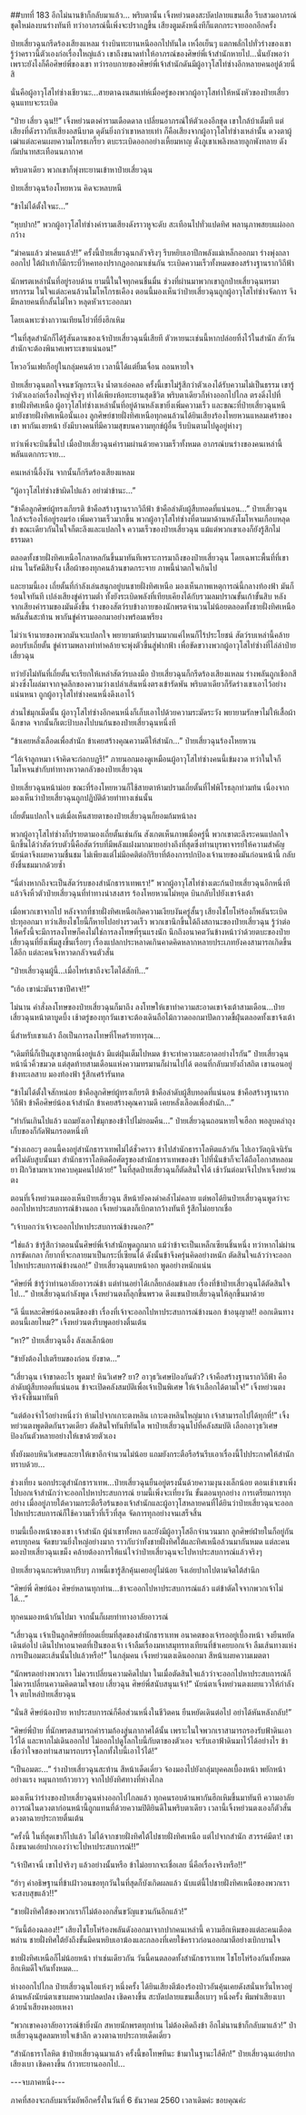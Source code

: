 ##บทที่ 183 อีกไม่นานข้าก็กลับมาแล้ว...
พริบตานั้น เจิ้งหย่วนตงสะบัดปลายแขนเสื้อ รีบสวมอาภรณ์ชุดใหม่ลงบนร่างทันที ทว่าอาภรณ์นี้เพิ่งจะปรากฏขึ้น เสียงตูมดังหนึ่งทีก็แตกกระจายออกอีกครั้ง

ป๋ายเสี่ยวฉุนกรีดร้องเสียงแหลม ร่างบินทะยานหนีออกไปทันใด เหงื่อเย็นๆ แตกพลั่กไปทั่วร่างของเขา รู้ว่าคราวนี้ตัวเองก่อเรื่องใหญ่แล้ว เขาถึงขนาดทำให้อาภรณ์ของศิษย์พี่เจ้าสำนักหายไป...นั่นยังพอว่า เพราะยังไงก็คือศิษย์พี่ของเขา ทว่ารอบกายของศิษย์พี่เจ้าสำนักดันมีผู้อาวุโสไท่ซ่างอีกหลายคนอยู่ด้วยนี่สิ

นั่นคือผู้อาวุโสไท่ซ่างเชียวนะ...สายตาฉงนสนเท่ห์เมื่อครู่ของพวกผู้อาวุโสทำให้หนังหัวของป๋ายเสี่ยวฉุนแทบจะระเบิด

“ป๋าย เสี่ยว ฉุน!!” เจิ้งหย่วนตงคำรามเดือดดาล เปลี่ยนอาภรณ์ให้ตัวเองอีกชุด เขาใกล้บ้าเต็มที แต่เสียงที่ดังราวกับเสียงอสนีบาต ดุดันยิ่งกว่าเขาหลายเท่า ก็คือเสียงจากผู้อาวุโสไท่ซ่างเหล่านั้น ดวงตาผู้เฒ่าแต่ละคนเผยความโกรธเกรี้ยว ตบะระเบิดออกอย่างเหี้ยมหาญ ดั่งภูเขาเพลิงหลายลูกพังทลาย ดังกัมปนาทสะเทือนนภากาศ 

พริบตาเดียว พวกเขาก็พุ่งทะยานเข้าหาป๋ายเสี่ยวฉุน

ป๋ายเสี่ยวฉุนร้องโหยหวน คิดจะหลบหนี

“ข้าไม่ได้ตั้งใจนะ...”

“หุบปาก!” พวกผู้อาวุโสไท่ซ่างคำรามเสียงดังราวหูจะดับ สะเทือนไปทั่วแปดทิศ พลานุภาพสยบแผ่ออกกว้าง

“ฆ่าคนแล้ว ฆ่าคนแล้ว!!” ครั้งนี้ป๋ายเสี่ยวฉุนกลัวจริงๆ รีบหยิบเอาปีกพลังแม่เหล็กออกมา ร่างพุ่งถลาออกไป ใต้ฝ่าเท้าก็มีกระบี่วิหคทองปรากฏออกมาเช่นกัน ระเบิดความเร็วทั้งหมดของสร้างฐานรากวิถีฟ้า

นักพรตเหล่านั้นที่อยู่รอบด้าน ยามนี้ในใจทุกคนชื่นมื่น ช่วงที่ผ่านมาพวกเขาถูกป๋ายเสี่ยวฉุนทรมาทรกรรม ในใจแต่ละคนล้วนโมโหโกรธเคือง ตอนนี้มองเห็นว่าป๋ายเสี่ยวฉุนถูกผู้อาวุโสไท่ซ่างจัดการ จึงมีหลายคนที่กลั้นไม่ไหว หลุดหัวเราะออกมา

โดยเฉพาะซ่างกวานเทียนโย่วที่ยิ่งฮึกเหิม

“ในที่สุดสำนักก็ได้รู้สันดานของเจ้าป๋ายเสี่ยวฉุนนี่เสียที ตัวหายนะเช่นนี้หากปล่อยทิ้งไว้ในสำนัก สักวันสำนักจะต้องพินาศเพราะเขาแน่นอน!”

โหวอวิ๋นเฟยก็อยู่ในกลุ่มคนด้วย เวลานี้ได้แต่ยิ้มเจื่อน ถอนหายใจ

ป๋ายเสี่ยวฉุนตกใจจนขวัญกระเจิง น้ำตาเอ่อคลอ ครั้งนี้เขาไม่รู้สึกว่าตัวเองได้รับความไม่เป็นธรรม เขารู้ว่าตัวเองก่อเรื่องใหญ่จริงๆ ทำได้เพียงห้อทะยานสุดชีวิต พริบตาเดียวก็ห่างออกไปไกล ตรงดิ่งไปที่ชายฝั่งทิศเหนือ ผู้อาวุโสไท่ซ่างเหล่านั้นที่อยู่ด้านหลังเขายิ่งเพิ่มความเร็ว และขณะที่ป๋ายเสี่ยวฉุนหนีมายังชายฝั่งทิศเหนือนั้นเอง ลูกศิษย์ชายฝั่งทิศเหนือทุกคนล้วนได้ยินเสียงร้องโหยหวนแหลมเศร้าของเขา พากันเงยหน้า ยังมีบางคนที่มีความสุขบนความทุกข์ผู้อื่น รีบบินตามไปดูอยู่ห่างๆ

ทว่าเพิ่งจะบินขึ้นไป เมื่อป๋ายเสี่ยวฉุนคำรามผ่านด้วยความเร็วทั้งหมด อาภรณ์บนร่างของคนเหล่านี้ พลันแตกกระจาย...

คนเหล่านี้อึ้งงัน จากนั้นก็กรีดร้องเสียงแหลม

“ผู้อาวุโสไท่ซ่างข้าผิดไปแล้ว อย่าฆ่าข้านะ...”

“ข้าคือลูกศิษย์ผู้ทรงเกียรติ ข้าคือสร้างฐานรากวิถีฟ้า ข้าคือลำดับผู้สืบทอดที่แน่นอน...” ป๋ายเสี่ยวฉุนใกล้จะร้องไห้อยู่รอมร่อ เพิ่มความเร็วมากขึ้น พวกผู้อาวุโสไท่ซ่างที่ตามมาด้านหลังโมโหจนเกือบหลุดขำ ขณะเดียวกันในใจก็ตะลึงและแปลกใจ ความเร็วของป๋ายเสี่ยวฉุน แม้แต่พวกเขาเองก็ยังรู้สึกไม่ธรรมดา

ตลอดทั้งชายฝั่งทิศเหนือโกลาหลกันขึ้นมาทันทีเพราะการมาถึงของป๋ายเสี่ยวฉุน โดยเฉพาะพื้นที่ที่เขาผ่าน ในรัศมีสิบจั้ง เสื้อผ้าของทุกคนล้วนขาดกระจาย ภาพนี้น่าตกใจเกินไป

และยามนี้เอง เถี่ยตั้นที่กำลังเล่นสนุกอยู่บนชายฝั่งทิศเหนือ มองเห็นภาพเหตุการณ์นี้กลางท้องฟ้า มันก็ร้อนใจทันที เปล่งเสียงขู่คำรามต่ำ ทั้งยังระเบิดพลังที่เทียบเคียงได้กับรวมลมปราณขั้นเก้าขั้นสิบ หลังจากเสียงคำรามของมันดังขึ้น ร่างของสัตว์รบข้างกายของนักพรตจำนวนไม่น้อยตลอดทั้งชายฝั่งทิศเหนือพลันสั่นสะท้าน พากันขู่คำรามออกมาอย่างพร้อมเพรียง

ไม่ว่าเจ้านายของพวกมันจะแปลกใจ พยายามห้ามปรามมากแค่ไหนก็ไร้ประโยชน์ สัตว์รบเหล่านี้คล้ายตอบรับเถี่ยตั้น ขู่คำรามพลางทำท่าคล้ายจะพุ่งตัวขึ้นสู่ฟากฟ้า เพื่อขัดขวางพวกผู้อาวุโสไท่ซ่างที่ไล่ล่าป๋ายเสี่ยวฉุน

ทว่ายังไม่ทันที่เถี่ยตั้นจะเรียกให้เหล่าสัตว์รบลงมือ ป๋ายเสี่ยวฉุนก็กรีดร้องเสียงแหลม ร่างพลันถูกเชือกสีม่วงซึ่งโผล่มาจากจุดลึกของความว่างเปล่าเส้นหนึ่งตรงเข้ารัดพัน พริบตาเดียวก็รัดร่างเขาเอาไว้อย่างแน่นหนา ถูกผู้อาวุโสไท่ซ่างคนหนึ่งดึงเอาไว้

ส่วนไข่มุกเม็ดนั้น ผู้อาวุโสไท่ซ่างอีกคนหนึ่งก็เก็บเอาไปด้วยความระมัดระวัง พยายามรักษาไม่ให้เสื้อผ้าฉีกขาด จากนั้นก็เตะป้าบลงไปบนก้นของป๋ายเสี่ยวฉุนหนึ่งที

“ข้าเคยหลั่งเลือดเพื่อสำนัก ข้าเคยสร้างคุณความดีให้สำนัก...” ป๋ายเสี่ยวฉุนร้องโหยหวน

“ไอ้เจ้าลูกหมา เจ้าคิดจะก่อกบฏรึ!” ภายนอกมองดูเหมือนผู้อาวุโสไท่ซ่างคนนี้เข้มงวด ทว่าในใจก็โมโหจนขำกับท่าทางหวาดกลัวของป๋ายเสี่ยวฉุน

ป๋ายเสี่ยวฉุนหน้าม่อย ขณะที่ร้องโหยหวนก็ใช้สายตาห้ามปรามเถี่ยตั้นที่ไฟพิโรธลุกท่วมท้น เนื่องจากมองเห็นว่าป๋ายเสี่ยวฉุนถูกปฏิบัติด้วยท่าทางเช่นนั้น 

 เถี่ยตั้นแปลกใจ แต่เมื่อเห็นสายตาของป๋ายเสี่ยวฉุนก็ยอมก้มหน้าลง

พวกผู้อาวุโสไท่ซ่างก็ปรายตามองเถี่ยตั้นเช่นกัน สังเกตเห็นภาพเมื่อครู่นี้ พวกเขาตะลึงระคนแปลกใจ นึกขึ้นได้ว่าสัตว์รบตัวนี้คือสัตว์รบที่มีพลังแฝงมากมายอย่างถึงที่สุดซึ่งท่านบุรพาจารย์ให้ความสำคัญ นัยน์ตาจึงเผยความชื่นชม ไม่เพียงแต่ไม่มีอคติต่อกิริยาที่ต้องการปกป้องเจ้านายของมันก่อนหน้านี้ กลับยังชื่นชมมากด้วยซ้ำ

“นี่ต่างหากถึงจะเป็นสัตว์รบของสำนักธาราเทพเรา!” พวกผู้อาวุโสไท่ซ่างเตะก้นป๋ายเสี่ยวฉุนอีกหนึ่งที แล้วจึงหิ้วตัวป๋ายเสี่ยวฉุนที่ท่าทางน่าสงสาร ร้องโหยหวนไม่หยุด บินกลับไปยังเขาจ้งเต้า

เมื่อพวกเขาจากไป หลังจากที่ชายฝั่งทิศเหนือเกิดความเงียบงันครู่สั้นๆ เสียงไชโยโห่ร้องก็พลันระเบิดปะทุออกมา ทว่าเสียงไชโยนี้ก็หายไปอย่างรวดเร็ว พวกเขานึกขึ้นได้ถึงสถานะของป๋ายเสี่ยวฉุน รู้ว่าต่อให้ครั้งนี้จะมีการลงโทษก็คงไม่ใช่การลงโทษที่รุนแรงนัก นึกถึงอนาคตวันข้างหน้าว่าด้วยตบะของป๋ายเสี่ยวฉุนที่ยิ่งเพิ่มสูงขึ้นเรื่อยๆ เรื่องแปลกประหลาดเกินคาดคิดหลากหลายประเภทยังคงสามารถเกิดขึ้นได้อีก แต่ละคนจึงหวาดกลัวจนตัวสั่น

“ป๋ายเสี่ยวฉุนผู้นี้...เมื่อไหร่เขาถึงจะโตได้สักที...”

“เฮ้อ เขาน่ะมันราชาปีศาจ!!”

ไม่นาน คำสั่งลงโทษของป๋ายเสี่ยวฉุนก็มาถึง ลงโทษให้เขาทำความสะอาดเขาจ้งเต้าสามเดือน...ป๋ายเสี่ยวฉุนหน้าตาบูดบึ้ง เช้าตรู่ของทุกวันเขาจะต้องเดินถือไม้กวาดออกมาปัดกวาดขี้ฝุ่นตลอดทั้งเขาจ้งเต้า

นี่สำหรับเขาแล้ว ถือเป็นการลงโทษที่โหดร้ายทารุณ...

“เดิมทีนี่ก็เป็นภูเขาลูกหนึ่งอยู่แล้ว มีแต่ฝุ่นเต็มไปหมด ข้าจะทำความสะอาดอย่างไรกัน” ป๋ายเสี่ยวฉุนหน้านิ่วคิ้วขมวด แต่สุดท้ายสามเดือนแห่งความทรมานก็ผ่านไปได้ ตอนที่กลับมายังถ้ำสถิต เขานอนอยู่ข้างทะเลสาบ มองท้องฟ้า รู้สึกเศร้ารันทด

“ข้าไม่ได้ตั้งใจสักหน่อย ข้าคือลูกศิษย์ผู้ทรงเกียรติ ข้าคือลำดับผู้สืบทอดที่แน่นอน ข้าคือสร้างฐานรากวิถีฟ้า ข้าคือศิษย์น้องเจ้าสำนัก ข้าเคยสร้างคุณความดี เคยหลั่งเลือดเพื่อสำนัก...”

“ทำกันเกินไปแล้ว แถมยังเอาไข่มุกของข้าไปไม่ยอมคืน...” ป๋ายเสี่ยวฉุนถอนหายใจเฮือก พอลูบคลำถุงเก็บของก็กัดฟันกรอดหนึ่งที

“ช่างเถอะๆ ตอนนี้คงอยู่สำนักธาราเทพไม่ได้ชั่วคราว ข้าไปสำนักธาราโลหิตแล้วกัน ไปเอาวัตถุนิจนิรันดร์ไม่ดับสูบนั้นมา สำนักธาราโลหิตคือศัตรูของสำนักธาราเทพของข้า ไปที่นั่นข้าก็จะได้ถือโอกาสหลอมยา ฝึกวิชามหาเวทควบคุมคนไปด้วย!” ในที่สุดป๋ายเสี่ยวฉุนก็ตัดสินใจได้ เช้าวันต่อมาจึงไปหาเจิ้งหย่วนตง

ตอนที่เจิ้งหย่วนตงมองเห็นป๋ายเสี่ยวฉุน สีหน้ายังคงดำคล้ำไม่คลาย แต่พอได้ยินป๋ายเสี่ยวฉุนพูดว่าจะออกไปหาประสบการณ์ข้างนอก เจิ้งหย่วนตงก็เบิกตากว้างทันที รู้สึกไม่อยากเชื่อ

“เจ้าบอกว่าเจ้าจะออกไปหาประสบการณ์ข้างนอก?”

“ใช่แล้ว ข้ารู้สึกว่าตอนนั้นศิษย์พี่เจ้าสำนักพูดถูกมาก แม้ว่าข้าจะเป็นเหล็กเซียนชิ้นหนึ่ง ทว่าหากไม่ผ่านการขัดเกลา ก็ยากที่จะกลายมาเป็นกระบี่เซียนได้ ดังนั้นข้าจึงครุ่นคิดอย่างหนัก ตัดสินใจแล้วว่าจะออกไปหาประสบการณ์ข้างนอก!” ป๋ายเสี่ยวฉุนตบหน้าอก พูดอย่างหนักแน่น

“ศิษย์พี่ ข้ารู้ว่าท่านอาลัยอาวรณ์ข้า แต่ท่านอย่าได้เกลี้ยกล่อมข้าเลย เรื่องที่ข้าป๋ายเสี่ยวฉุนได้ตัดสินใจไป...” ป๋ายเสี่ยวฉุนกำลังพูด เจิ้งหย่วนตงก็ลุกขึ้นพรวด ดึงแขนป๋ายเสี่ยวฉุนให้ลุกขึ้นมาด้วย

“ดี นี่แหละศิษย์น้องคนดีของข้า เรื่องที่เจ้าจะออกไปหาประสบการณ์ข้างนอก ข้าอนุญาต!! ออกเดินทางตอนนี้เลยไหม?” เจิ้งหย่วนตงรีบพูดอย่างตื่นเต้น

“หา?” ป๋ายเสี่ยวฉุนอึ้ง ลังเลเล็กน้อย

“ข้ายังต้องไปเตรียมของก่อน ยังขาด...”

“เสี่ยวฉุน เจ้าขาดอะไร พูดมา! หินวิเศษ? ยา? อาวุธวิเศษป้องกันตัว? เจ้าคือสร้างฐานรากวิถีฟ้า คือลำดับผู้สืบทอดที่แน่นอน ข้าจะเปิดคลังสมบัติเพื่อเจ้าเป็นพิเศษ ให้เจ้าเลือกได้ตามใจ!” เจิ้งหย่วนตงจริงจังขึ้นมาทันที

“แต่ต้องจำไว้อย่างหนึ่งว่า ห้ามไปจากเกาะตงหลิน เกาะตงหลินใหญ่มาก เจ้าสามารถไปได้ทุกที่!” เจิ้งหย่วนตงพูดติดกันรวดเดียว ตัดสินใจทันทีทันใด พาป๋ายเสี่ยวฉุนไปที่คลังสมบัติ เลือกอาวุธวิเศษป้องกันตัวหลายอย่างให้เขาด้วยตัวเอง

ทั้งยังมอบหินวิเศษและยาให้เขาอีกจำนวนไม่น้อย แถมยังกระตือรือร้นรีบเอาเรื่องนี้ไปประกาศให้สำนักทราบด้วย...

ช่วงเที่ยง นอกประตูสำนักธาราเทพ...ป๋ายเสี่ยวฉุนยืนอยู่ตรงนั้นด้วยความงุนงงเล็กน้อย ตอนเช้าเขาเพิ่งไปบอกเจ้าสำนักว่าจะออกไปหาประสบการณ์ ยามนี้เพิ่งจะเที่ยงวัน ขั้นตอนทุกอย่าง การเตรียมการทุกอย่าง เมื่ออยู่ภายใต้ความกระตือรือร้นของเจ้าสำนักและผู้อาวุโสหลายคนที่ได้ยินว่าป๋ายเสี่ยวฉุนจะออกไปหาประสบการณ์ก็ใช้ความเร็วที่เร็วที่สุด จัดการทุกอย่างจนเสร็จสิ้น

ยามนี้เบื้องหน้าของเขา เจ้าสำนัก ผู้นำเขาทั้งหก และยังมีผู้อาวุโสอีกจำนวนมาก ลูกศิษย์ฝ่ายในก็อยู่กันครบทุกคน จัดขบวนยิ่งใหญ่อย่างมาก ราวกับว่าทั้งชายฝั่งทิศใต้และทิศเหนือล้วนมากันหมด แต่ละคนมองป๋ายเสี่ยวฉุนเขม็ง คล้ายต้องการให้แน่ใจว่าป๋ายเสี่ยวฉุนจะไปหาประสบการณ์แล้วจริงๆ

 ป๋ายเสี่ยวฉุนกะพริบตาปริบๆ ภาพนี้เขารู้สึกคุ้นเคยอยู่ไม่น้อย จึงเอ่ยปากไปตามจิตใต้สำนึก

“ศิษย์พี่ ศิษย์น้อง ศิษย์หลานทุกท่าน...ข้าจะออกไปหาประสบการณ์แล้ว แต่ข้าตัดใจจากพวกเจ้าไม่ได้...”

ทุกคนมองหน้ากันไปมา จากนั้นก็เผยท่าทางอาลัยอาวรณ์

“เสี่ยวฉุน เจ้าเป็นลูกศิษย์ที่ยอดเยี่ยมที่สุดของสำนักธาราเทพ อนาคตของเจ้ารออยู่เบื้องหน้า จงยืนหยัดเดินต่อไป เดินไปหาอนาคตที่เป็นของเจ้า เจ้าลืมเรื่องมหาสมุทรทงเทียนที่ข้าเคยบอกเจ้า ลืมเส้นทางแห่งการเป็นอมตะเส้นนั้นไปแล้วหรือ!” ในกลุ่มคน เจิ้งหย่วนตงเดินออกมา สีหน้าเผยความเมตตา

“นักพรตอย่างพวกเรา ไม่ควรเปลี่ยนความคิดไปมา ในเมื่อตัดสินใจแล้วว่าจะออกไปหาประสบการณ์ก็ไม่ควรเปลี่ยนความคิดตามใจชอบ เสี่ยวฉุน ศิษย์พี่สนับสนุนเจ้า!” นัยน์ตาเจิ้งหย่วนตงเผยแววให้กำลังใจ ตบไหล่ป๋ายเสี่ยวฉุน

“นั่นสิ ศิษย์น้องป๋าย หาประสบการณ์ก็คือส่วนหนึ่งในชีวิตคน ยืนหยัดเดินต่อไป อย่าได้หันหลังกลับ!”

“ศิษย์พี่ป๋าย ที่นักพรตสามารถคำรามก้องสู่นภากาศได้นั้น เพราะในใจพวกเราสามารถรองรับฟ้าดินเอาไว้ได้ และหากไม่เดินออกไป ไม่ออกไปดูโลกใบนี้กับตาของตัวเอง จะรับเอาฟ้าดินมาไว้ได้อย่างไร ข้าเชื่อว่าใจของท่านสามารถบรรจุโลกทั้งใบนี้เอาไว้ได้!”

“เป็นอมตะ...” ร่างป๋ายเสี่ยวฉุนสะท้าน สีหน้าเด็ดเดี่ยว จ้องมองไปยังกลุ่มบุคคลเบื้องหน้า พยักหน้าอย่างแรง หมุนกายก้าวยาวๆ จากไปยังทิศทางที่ห่างไกล

มองเห็นว่าร่างของป๋ายเสี่ยวฉุนห่างออกไปไกลแล้ว ทุกคนรอบด้านพากันฮึกเหิมขึ้นมาทันที ความอาลัยอาวรณ์ในดวงตาก่อนหน้านี้ถูกแทนที่ด้วยความปิติยินดีในพริบตาเดียว เวลานี้เจิ้งหย่วนตงเองก็ตัวสั่น ดวงตาฉายประกายตื่นเต้น

“ครั้งนี้ ในที่สุดเขาก็ไปแล้ว ไม่ได้จากชายฝั่งทิศใต้ไปชายฝั่งทิศเหนือ แต่ไปจากสำนัก สวรรค์มีตา! เขาถึงขนาดเอ่ยปากเองว่าจะไปหาประสบการณ์!!”  

“เจ้าปีศาจนี่ เขาไปจริงๆ แล้วอย่างนั้นหรือ ข้าไม่อยากจะเชื่อเลย นี่คือเรื่องจริงหรือ!!”

“ฮ่าๆ คำอธิษฐานที่ข้าเฝ้าวอนขอทุกวันในที่สุดก็บังเกิดผลแล้ว นับแต่นี้ไปชายฝั่งทิศเหนือของพวกเราจะสงบสุขแล้ว!!”

“ชายฝั่งทิศใต้ของพวกเราก็ไม่ต้องอกสั่นขวัญแขวนกันอีกแล้ว!”

“วันนี้ต้องฉลอง!!” เสียงไชโยโห่ร้องพลันดังออกมาจากปากคนเหล่านี้ ความฮึกเหิมของแต่ละคนเดือดพล่าน ชายฝั่งทิศใต้ยังถึงขั้นมีคนหยิบเอาฆ้องและกลองที่เคยใช้คราวก่อนออกมาตีอย่างเบิกบานใจ

ชายฝั่งทิศเหนือก็ไม่น้อยหน้า ทำเช่นเดียวกัน วันนี้คนตลอดทั้งสำนักธาราเทพ ไชโยโห่ร้องกันทั้งหมด ฮึกเหิมดีใจกันทั้งหมด...

ห่างออกไปไกล ป๋ายเสี่ยวฉุนไอแห้งๆ หนึ่งครั้ง ได้ยินเสียงตีฆ้องร้องป่าวอันคุ้นเคยดังสนั่นหวั่นไหวอยู่ด้านหลังนัยน์ตาเขาเผยความปลดปลง เชิดคางขึ้น สะบัดปลายแขนเสื้อเบาๆ หนึ่งครั้ง พึมพำเสียงเบาด้วยน้ำเสียงหงอยเหงา

“พวกเขาคงอาลัยอาวรณ์ข้ายิ่งนัก สหายนักพรตทุกท่าน ไม่ต้องคิดถึงข้า อีกไม่นานข้าก็กลับมาแล้ว!” ป๋ายเสี่ยวฉุนสูดลมหายใจเข้าลึก ดวงตาฉายประกายเด็ดเดี่ยว

“สำนักธาราโลหิต ข้าป๋ายเสี่ยวฉุนมาแล้ว ครั้งนี้ขอโทษทีนะ ข้ามาในฐานะไส้ศึก!” ป๋ายเสี่ยวฉุนเอ่ยปากเสียงเบา เชิดคางขึ้น ก้าวทะยานออกไป...
 


---จบภาคหนึ่ง---

ภาคที่สองจะกลับมาเริ่มอัพอีกครั้งในวันที่  6 ธันวาคม 2560 เวลาเดิมค่ะ ขอบคุณค่ะ